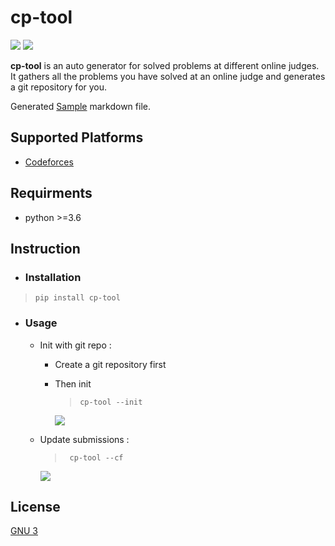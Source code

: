 # cp-tool

![](https://img.shields.io/badge/version-1.0.1-blue) ![](https://img.shields.io/badge/license-GNU3-brightgreen)

**cp-tool** is an auto generator for solved problems at different online judges. It gathers all the problems you have solved at an online judge and generates a git repository for you.

Generated [Sample](cpTool/SAMPLE.md) markdown file.

## Supported Platforms

- [Codeforces](https://codeforces.com)

## Requirments

- python >=3.6

## Instruction

- ### Installation

>     pip install cp-tool

- ### Usage

  - Init with git repo :

    - Create a git repository first
    - Then init

      >     cp-tool --init

      ![](images/init.png)

  - Update submissions :

    >      cp-tool --cf

    ![](images/update.png)

## License

[GNU 3](LICENSE)
